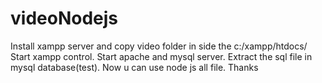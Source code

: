 # videoNodejs
Install xampp server and copy video folder in side the c:/xampp/htdocs/
Start xampp control. 
Start apache and mysql server. 
Extract the sql file in mysql database(test).
Now u can use node js all file.
Thanks
